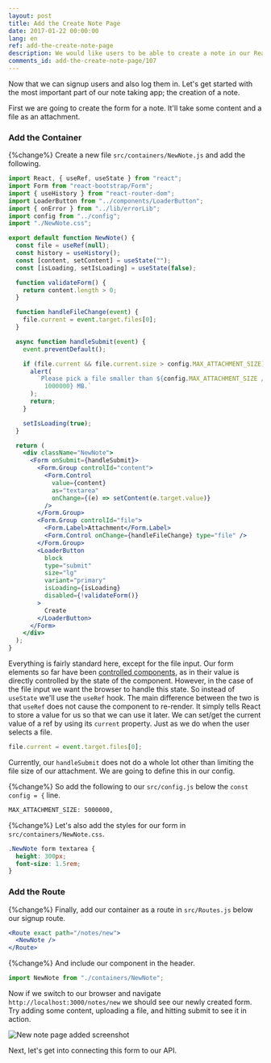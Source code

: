 ```yaml
---
layout: post
title: Add the Create Note Page
date: 2017-01-22 00:00:00
lang: en
ref: add-the-create-note-page
description: We would like users to be able to create a note in our React.js app and upload a file as an attachment. To do so we are first going to create a form using the FormGroup and FormControl React-Bootstrap components.
comments_id: add-the-create-note-page/107
---
```


Now that we can signup users and also log them in. Let's get started with the most important part of our note taking app; the creation of a note.

First we are going to create the form for a note. It'll take some content and a file as an attachment.

### Add the Container

{%change%} Create a new file `src/containers/NewNote.js` and add the following.

``` jsx
import React, { useRef, useState } from "react";
import Form from "react-bootstrap/Form";
import { useHistory } from "react-router-dom";
import LoaderButton from "../components/LoaderButton";
import { onError } from "../lib/errorLib";
import config from "../config";
import "./NewNote.css";

export default function NewNote() {
  const file = useRef(null);
  const history = useHistory();
  const [content, setContent] = useState("");
  const [isLoading, setIsLoading] = useState(false);

  function validateForm() {
    return content.length > 0;
  }

  function handleFileChange(event) {
    file.current = event.target.files[0];
  }

  async function handleSubmit(event) {
    event.preventDefault();

    if (file.current && file.current.size > config.MAX_ATTACHMENT_SIZE) {
      alert(
        `Please pick a file smaller than ${config.MAX_ATTACHMENT_SIZE /
          1000000} MB.`
      );
      return;
    }

    setIsLoading(true);
  }

  return (
    <div className="NewNote">
      <Form onSubmit={handleSubmit}>
        <Form.Group controlId="content">
          <Form.Control
            value={content}
            as="textarea"
            onChange={(e) => setContent(e.target.value)}
          />
        </Form.Group>
        <Form.Group controlId="file">
          <Form.Label>Attachment</Form.Label>
          <Form.Control onChange={handleFileChange} type="file" />
        </Form.Group>
        <LoaderButton
          block
          type="submit"
          size="lg"
          variant="primary"
          isLoading={isLoading}
          disabled={!validateForm()}
        >
          Create
        </LoaderButton>
      </Form>
    </div>
  );
}
```

Everything is fairly standard here, except for the file input. Our form elements so far have been [controlled components](https://facebook.github.io/react/docs/forms.html), as in their value is directly controlled by the state of the component. However, in the case of the file input we want the browser to handle this state. So instead of `useState` we'll use the `useRef` hook. The main difference between the two is that `useRef` does not cause the component to re-render. It simply tells React to store a value for us so that we can use it later. We can set/get the current value of a ref by using its `current` property. Just as we do when the user selects a file.

``` javascript
file.current = event.target.files[0];
```

Currently, our `handleSubmit` does not do a whole lot other than limiting the file size of our attachment. We are going to define this in our config.

{%change%} So add the following to our `src/config.js` below the `const config = {` line.

``` txt
MAX_ATTACHMENT_SIZE: 5000000,
```

{%change%} Let's also add the styles for our form in `src/containers/NewNote.css`.

``` css
.NewNote form textarea {
  height: 300px;
  font-size: 1.5rem;
}
```

### Add the Route

{%change%} Finally, add our container as a route in `src/Routes.js` below our signup route.

``` jsx
<Route exact path="/notes/new">
  <NewNote />
</Route>
```

{%change%} And include our component in the header.

``` javascript
import NewNote from "./containers/NewNote";
```

Now if we switch to our browser and navigate `http://localhost:3000/notes/new` we should see our newly created form. Try adding some content, uploading a file, and hitting submit to see it in action.

![New note page added screenshot](/assets/new-note-page-added.png)

Next, let's get into connecting this form to our API.
